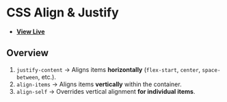 # CSS Align & Justify

- [**View Live**](https://tahmid-sarker.github.io/Modern-HTML-CSS-Notes/06-CSS-Flexbox/02-Align-and-Justify/)

## Overview

1. `justify-content` → Aligns items **horizontally** (`flex-start`, `center`, `space-between`, etc.).
2. `align-items` → Aligns items **vertically** within the container.
3. `align-self` → Overrides vertical alignment **for individual items**.